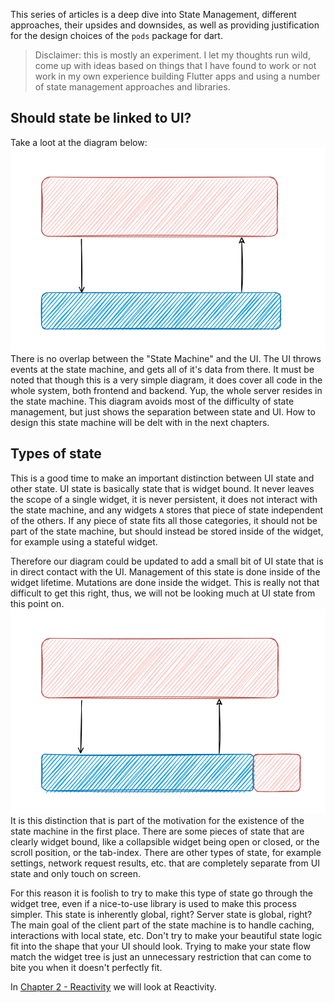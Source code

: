This series of articles is a deep dive into State Management, different approaches, their upsides and downsides, as well as providing justification for the design choices of the `pods` package for dart.

> Disclaimer: this is mostly an experiment. I let my thoughts run wild, come up with ideas based on things that I have found to work or not work in my own experience building Flutter apps and using a number of state management approaches and libraries.
## Should state be linked to UI?
Take a loot at the diagram below:
![Figure 1](figure_1.svg)
There is no overlap between the "State Machine" and the UI. The UI throws events at the state machine, and gets all of it's data from there. It must be noted that though this is a very simple diagram, it does cover all code in the whole system, both frontend and backend. Yup, the whole server resides in the state machine. This diagram avoids most of the difficulty of state management, but just shows the separation between state and UI. How to design this state machine will be delt with in the next chapters.
## Types of state
This is a good time to make an important distinction between UI state and other state. UI state is basically state that is widget bound. It never leaves the scope of a single widget, it is never persistent, it does not interact with the state machine, and any widgets `A` stores that piece of state independent of the others. If any piece of state fits all those categories, it should not be part of the state machine, but should instead be stored inside of the widget, for example using a stateful widget.

Therefore our diagram could be updated to add a small bit of UI state that is in direct contact with the UI. Management of this state is done inside of the widget lifetime. Mutations are done inside the widget. This is really not that difficult to get this right, thus, we will not be looking much at UI state from this point on.
![Figure 2](figure_2.svg)
It is this distinction that is part of the motivation for the existence of the state machine in the first place. There are some pieces of state that are clearly widget bound, like a collapsible widget being open or closed, or the scroll position, or the tab-index. There are other types of state, for example settings, network request results, etc. that are completely separate from UI state and only touch on screen.

For this reason it is foolish to try to make this type of state go through the widget tree, even if a nice-to-use library is used to make this process simpler. This state is inherently global, right? Server state is global, right? The main goal of the client part of the state machine is to handle caching, interactions with local state, etc. Don't try to make your beautiful state logic fit into the shape that your UI should look. Trying to make your state flow match the widget tree is just an unnecessary restriction that can come to bite you when it doesn't perfectly fit.

In [Chapter 2 - Reactivity](chapter_2_reactivity) we will look at Reactivity.

